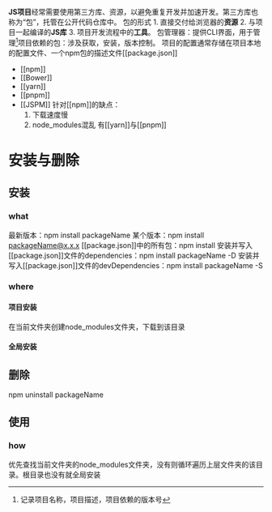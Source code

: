 **JS项目**经常需要使用第三方库、资源，以避免重复开发并加速开发。第三方库也称为“包”，托管在公开代码仓库中。
包的形式
	 1. 直接交付给浏览器的**资源**
	 2. 与项目一起编译的**JS库**
	 3. 项目开发流程中的**工具**。
包管理器：提供CLI界面，用于管理[^1]项目依赖的包：涉及获取，安装，版本控制。
项目的配置通常存储在项目本地的配置文件、一个npm包的描述文件[[package.json]] 
- [[npm]] 
- [[Bower]] 
- [[yarn]] 
- [[pnpm]] 
- [[JSPM]] 
针对[[npm]]的缺点：
	1. 下载速度慢
	2. node_modules混乱
有[[yarn]]与[[pnpm]]
# 安装与删除
## 安装
### what
最新版本：npm install packageName
某个版本：npm install packageName@x.x.x
[[package.json]]中的所有包：npm install
安装并写入[[package.json]]文件的dependencies：npm install packageName -D
安装并写入[[package.json]]文件的devDependencies：npm install packageName -S
### where
#### 项目安装
在当前文件夹创建node_modules文件夹，下载到该目录
#### 全局安装
## 删除
npm uninstall packageName
## 使用
### how 
优先查找当前文件夹的node_modules文件夹，没有则循环遍历上层文件夹的该目录。根目录也没有就全局安装




[^1]: 记录项目名称，项目描述，项目依赖的版本号